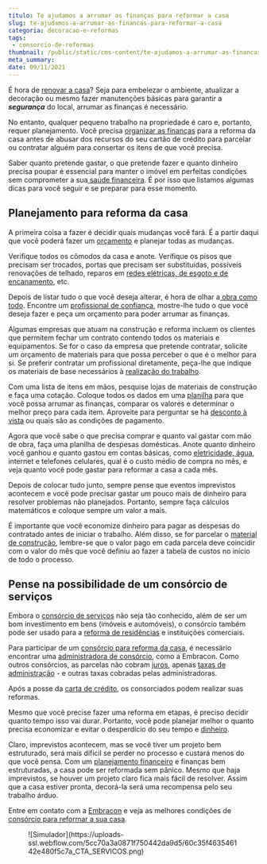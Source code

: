 ```yaml
---
titulo: Te ajudamos a arrumar as finanças para reformar a casa
slug: te-ajudamos-a-arrumar-as-financas-para-reformar-a-casa
categoria: decoracao-e-reformas
tags:
 - consorcio-de-reformas
thumbnail: /public/static/cms-content/te-ajudamos-a-arrumar-as-financas-para-reformar-a-casa.jpg
meta_summary: 
date: 09/11/2021
---
```

É hora de [renovar a casa](https://www.embracon.com.br/blog/termine-sua-casa-com-o-consorcio-de-reforma)? Seja para embelezar o ambiente, atualizar a decoração ou mesmo fazer manutenções básicas para garantir a ***segurança*** do local, arrumar as finanças é necessário.

No entanto, qualquer pequeno trabalho na propriedade é caro e, portanto, requer planejamento. Você precisa [organizar as finanças](https://www.embracon.com.br/blog/saiba-como-organizar-as-suas-financas-pessoais) para a reforma da casa antes de abusar dos recursos do seu cartão de crédito para parcelar ou contratar alguém para consertar os itens de que você precisa.

Saber quanto pretende gastar, o que pretende fazer e quanto dinheiro precisa poupar é essencial para manter o imóvel em perfeitas condições sem comprometer a sua[ saúde financeira](https://www.embracon.com.br/blog/5-dicas-para-conquistar-a-saude-financeira). É por isso que listamos algumas dicas para você seguir e se preparar para esse momento.

Planejamento para reforma da casa 
----------------------------------

A primeira coisa a fazer é decidir quais mudanças você fará. É a partir daqui que você poderá fazer um [orçamento](https://www.embracon.com.br/blog/a-importancia-de-organizar-e-fazer-um-orcamento-pessoal) e planejar todas as mudanças.

Verifique todos os cômodos da casa e anote. Verifique os pisos que precisam ser trocados, portas que precisam ser substituídas, possíveis renovações de telhado, reparos em [redes elétricas, de esgoto e de encanamento](https://www.embracon.com.br/blog/cuide-da-sua-casa-faca-uma-manutencao-regularmente), etc.

Depois de listar tudo o que você deseja alterar, é hora de olhar a[ obra como todo](https://www.embracon.com.br/blog/saiba-como-escolher-os-melhores-fornecedores-para-sua-obra). Encontre um [profissional de confiança](https://www.embracon.com.br/blog/afinal-preciso-de-um-engenheiro-de-obras-para-reformar-a-minha-casa), mostre-lhe tudo o que você deseja fazer e peça um orçamento para poder arrumar as finanças.

Algumas empresas que atuam na construção e reforma incluem os clientes que permitem fechar um contrato contendo todos os materiais e equipamentos. Se for o caso da empresa que pretende contratar, solicite um orçamento de materiais para que possa perceber o que é o melhor para si. Se preferir contratar um profissional diretamente, peça-lhe que indique os materiais de base necessários à [realização do trabalho](https://www.embracon.com.br/blog/entenda-como-evitar-dores-de-cabeca-com-obras-na-casa).

Com uma lista de itens em mãos, pesquise lojas de materiais de construção e faça uma cotação. Coloque todos os dados em uma [planilha](https://www.embracon.com.br/blog/como-criar-uma-planilha-de-planejamento-financeiro) para que você possa arrumar as finanças, comparar os valores e determinar o melhor preço para cada item. Aproveite para perguntar se há [desconto à vista](https://www.embracon.com.br/blog/qual-a-vantagem-do-pagamento-a-vista) ou quais são as condições de pagamento.

Agora que você sabe o que precisa comprar e quanto vai gastar com mão de obra, faça uma planilha de despesas domésticas. Anote quanto dinheiro você ganhou e quanto gastou em contas básicas, como [eletricidade, água](https://www.embracon.com.br/blog/como-economizar-nas-contas-de-agua-e-luz), internet e telefones celulares, qual é o custo médio de compra no mês, e veja quanto você pode gastar para reformar a casa a cada mês.

Depois de colocar tudo junto, sempre pense que eventos imprevistos acontecem e você pode precisar gastar um pouco mais de dinheiro para resolver problemas não planejados. Portanto, sempre faça cálculos matemáticos e coloque sempre um valor a mais.

É importante que você economize dinheiro para pagar as despesas do contratado antes de iniciar o trabalho. Além disso, se for parcelar o [material de construção](https://www.embracon.com.br/blog/como-juntar-dinheiro-para-reformar-a-casa), lembre-se que o valor pago em cada parcela deve coincidir com o valor do mês que você definiu ao fazer a tabela de custos no início de todo o processo.

Pense na possibilidade de um consórcio de serviços 
---------------------------------------------------

Embora o [consórcio de serviços](https://www.embracon.com.br/blog/guia-completo-de-como-reformar-a-sua-casa-inteira-com-o-consorcio) não seja tão conhecido, além de ser um bom investimento em bens (imóveis e automóveis), o consórcio também pode ser usado para a [reforma de residências](https://www.embracon.com.br/blog/como-reformar-a-casa-sem-sair-do-planejamento-financeiro) e instituições comerciais.

Para participar de um [consórcio para reforma da casa](https://www.embracon.com.br/blog/consorcio-reforma-embracon-por-que-e-uma-boa-opcao), é necessário encontrar uma [administradora de consórcio](https://www.embracon.com.br/blog/como-escolher-uma-administradora-de-consorcio), como a Embracon. Como outros consórcios, as parcelas não cobram [juros](https://www.embracon.com.br/blog/parcela-de-consorcio-tem-juros), apenas [taxas de administração](https://www.embracon.com.br/conhecaoconsorcio/o-que-e-taxa-de-administracao) - e outras taxas cobradas pelas administradoras.

Após a posse da [carta de crédito](https://www.embracon.com.br/conhecaoconsorcio/o-que-e-carta-de-credito), os consorciados podem realizar suas reformas.

Mesmo que você precise fazer uma reforma em etapas, é preciso decidir quanto tempo isso vai durar. Portanto, você pode planejar melhor o quanto precisa economizar e evitar o desperdício do seu tempo e [dinheiro](https://www.embracon.com.br/blog/5-erros-que-voce-deve-evitar-para-conseguir-economizar-dinheiro).

Claro, imprevistos acontecem, mas se você tiver um projeto bem estruturado, será mais difícil se perder no processo e custará menos do que você pensa. Com um [planejamento financeiro](https://www.embracon.com.br/blog/planejamento-financeiro-um-guia-para-as-financas-nao-sairem-de-controle) e finanças bem estruturadas, a casa pode ser reformada sem pânico. Mesmo que haja imprevistos, se houver um projeto claro fica mais fácil de resolver. Assim que a casa estiver pronta, decorá-la será uma recompensa pelo seu trabalho árduo.

Entre em contato com a [Embracon](https://www.embracon.com.br/a-embracon) e veja as melhores condições de [consórcio para reformar a sua casa](https://www.embracon.com.br/tag/consorcio-de-reformas).

<figure class="w-richtext-figure-type-image w-richtext-align-center"><div>![Simulador](https://uploads-ssl.webflow.com/5cc70a3a0871f750442da9d5/60c35f463546142e480f5c7a_CTA_SERVICOS.png)</div></figure>
